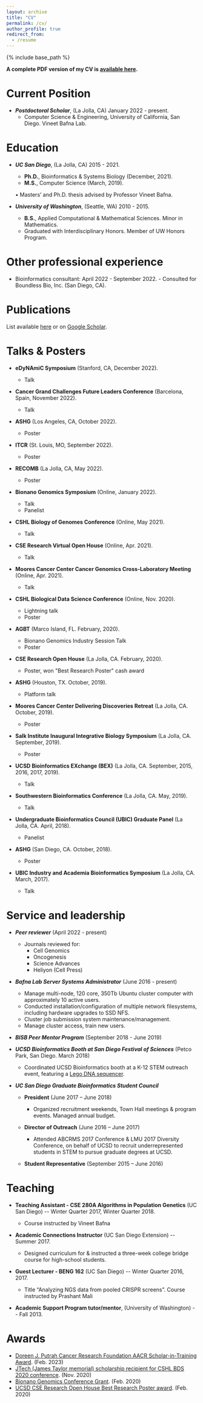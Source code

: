 ```yaml
---
layout: archive
title: "CV"
permalink: /cv/
author_profile: true
redirect_from:
  - /resume
---
```


{% include base_path %}

**A complete PDF version of my CV is [available here](https://drive.google.com/file/d/1EKmS6LrYFzqVlbdpvOxp2WegX4RU--8Y/view?usp=sharing).**


Current Position
======
- ***Postdoctoral Scholar***, (La Jolla, CA) January 2022 - present.
	- Computer Science & Engineering, University of California, San Diego. Vineet Bafna Lab.


Education
======
- ***UC San Diego***, (La Jolla, CA) 2015 - 2021.
	- **Ph.D.**, Bioinformatics & Systems Biology (December, 2021).
	- **M.S.**, Computer Science (March, 2019).
	
    • Masters’ and Ph.D. thesis advised by Professor Vineet Bafna.


- ***University of Washington***, (Seattle, WA) 2010 - 2015.
	- **B.S.**, Applied Computational & Mathematical Sciences. Minor in Mathematics. 
  - Graduated with Interdisciplinary Honors. Member of UW Honors Program.


Other professional experience
======
- Bioinformatics consultant: April 2022 - September 2022.
      - Consulted for Boundless Bio, Inc. (San Diego, CA).

Publications
======
List available [here](https://jluebeck.github.io/publications/) or on [Google Scholar](https://scholar.google.com/citations?hl=en&user=bn4vrPUAAAAJ).

Talks & Posters
======
* **eDyNAmiC Symposium** (Stanford, CA, December 2022).
  * Talk 

* **Cancer Grand Challenges Future Leaders Conference** (Barcelona, Spain, November 2022).
  * Talk

* **ASHG** (Los Angeles, CA, October 2022).
  * Poster 

* **ITCR** (St. Louis, MO, September 2022).
  * Poster 

* **RECOMB** (La Jolla, CA, May 2022).
  * Poster

* **Bionano Genomics Symposium** (Online, January 2022).
  * Talk 
  * Panelist

* **CSHL Biology of Genomes Conference** (Online, May 2021).
  * Talk 

* **CSE Research Virtual Open House** (Online, Apr. 2021).
  * Talk	

* **Moores Cancer Center Cancer Genomics Cross-Laboratory Meeting** (Online, Apr. 2021).
  * Talk 

* **CSHL Biological Data Science Conference** (Online, Nov. 2020).
  * Lightning talk
  * Poster

* **AGBT** (Marco Island, FL. February, 2020).
  * Bionano Genomics Industry Session Talk
  * Poster

* **CSE Research Open House** (La Jolla, CA. February, 2020).
  * Poster, won "Best Research Poster" cash award

* **ASHG** (Houston, TX. October, 2019).
  * Platform talk

* **Moores Cancer Center Delivering Discoveries Retreat** (La Jolla, CA. October, 2019).
  * Poster 

* **Salk Institute Inaugural Integrative Biology Symposium** (La Jolla, CA. September, 2019).
  * Poster

* **UCSD Bioinformatics EXchange (BEX)** (La Jolla, CA. September, 2015, 2016, 2017, 2019).
  * Talk

* **Southwestern Bioinformatics Conference** (La Jolla, CA. May, 2019).
  * Talk

* **Undergraduate Bioinformatics Council (UBIC) Graduate Panel** (La Jolla, CA. April, 2018).
  * Panelist

* **ASHG** (San Diego, CA. October, 2018).
  * Poster
 
* **UBIC Industry and Academia Bioinformatics Symposium** (La Jolla, CA. March, 2017).
  * Talk
  

Service and leadership
======
* ***Peer reviewer*** (April 2022 - present)
  * Journals reviewed for:
    * Cell Genomics
    * Oncogenesis
    * Science Advances
    * Heliyon (Cell Press)

* ***Bafna Lab Server Systems Administrator*** (June 2016 - present)
  * Manage multi-node, 120 core, 350Tb Ubuntu cluster computer with approximately 10 active users.
  * Conducted installation/configuration of multiple network filesystems, including hardware upgrades to SSD NFS.
  * Cluster job submission system maintenance/management.
  * Manage cluster access, train new users.

* ***BISB Peer Mentor Program*** (September 2018 - June 2019)

* ***UCSD Bioinformatics Booth at San Diego Festival of Sciences*** (Petco Park, San Diego. March 2018)
  * Coordinated UCSD Bioinformatics booth at a K-12 STEM outreach event, featuring a [Lego DNA sequencer](https://www.earlham.ac.uk/articles/earlham-institute-lego-sequencer).

* ***UC San Diego Graduate Bioinformatics Student Council*** 
  * **President** (June 2017 – June 2018)
    * Organized recruitment weekends, Town Hall meetings & program events. Managed annual budget. 

  * **Director of Outreach** (June 2016 – June 2017)
    * Attended ABCRMS 2017 Conference & LMU 2017 Diversity Conference, on behalf of UCSD to recruit underrepresented students in STEM to pursue graduate degrees at UCSD.

  * **Student Representative** (September 2015 – June 2016)
  
 
 Teaching
======
* **Teaching Assistant - CSE 280A Algorithms in Population Genetics** (UC San Diego) -- Winter Quarter 2017, Winter Quarter 2018.
  * Course instructed by Vineet Bafna

* **Academic Connections Instructor** (UC San Diego Extension) -- Summer 2017.
  * Designed curriculum for & instructed a three-week college bridge course for high-school students.
    
* **Guest Lecturer - BENG 162** (UC San Diego) -- Winter Quarter 2016, 2017.
  * Title “Analyzing NGS data from pooled CRISPR screens”. Course instructed by Prashant Mali
    
* **Academic Support Program tutor/mentor**, (University of Washington) -- Fall 2013.


 Awards
======
* [Doreen J. Putrah Cancer Research Foundation AACR Scholar-in-Training Award](https://www.aacr.org/wp-content/uploads/2023/03/SITA-for-WebsitePDF-1.pdf). (Feb. 2023)
* [JTech (James Taylor memorial) scholarship recipient for CSHL BDS 2020 conference](https://galaxyproject.org/news/2020-10-jxtx-awardees/). (Nov. 2020)
* [Bionano Genomics Conference Grant](https://bionanogenomics.com/company/conference-grant/). (Feb. 2020)
* [UCSD CSE Research Open House Best Research Poster award](https://cse.ucsd.edu/about/news/innovation-and-community-display-cse-winter-research-open-house). (Feb. 2020)
 
 
